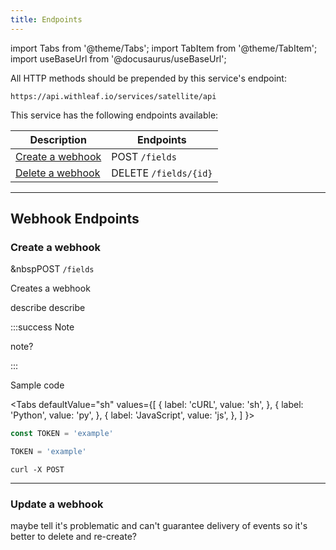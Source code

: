 ```yaml
---
title: Endpoints
---
```


import Tabs from '@theme/Tabs';
import TabItem from '@theme/TabItem';
import useBaseUrl from '@docusaurus/useBaseUrl';


All HTTP methods should be prepended by this service's endpoint:

```
https://api.withleaf.io/services/satellite/api
```

This service has the following endpoints available:

Description | Endpoints
--- | ---
[Create a webhook][7] | <span class="badge badge--warning">POST</span> `/fields`
[Delete a webhook][8] | <span class="badge badge--danger">DELETE</span> `/fields/{id}`

[7]: #create-a-webhook
[8]: #delete-a-webhook

---

## Webhook Endpoints

### Create a webhook

&nbsp<span class="badge badge--warning">POST</span> `/fields`

Creates a webhook

describe describe

:::success  Note

note?

:::

Sample code

<Tabs
  defaultValue="sh"
  values={[
    { label: 'cURL', value: 'sh', },
    { label: 'Python', value: 'py', },
    { label: 'JavaScript', value: 'js', },
  ]
}>
<TabItem value="js">

```js
const TOKEN = 'example'
```

</TabItem>
<TabItem value="py">

```py
TOKEN = 'example'
```

</TabItem>
<TabItem value="sh">

```shell
curl -X POST 
```

</TabItem>
</Tabs>

---

### Update a webhook

maybe tell it's problematic and can't guarantee delivery of events so it's 
better to delete and re-create?


